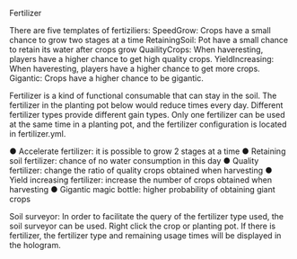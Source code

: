Fertilizer

There are five templates of fertiziliers: 
SpeedGrow: Crops have a small chance to grow two stages at a time
RetainingSoil: Pot have a small chance to retain its water after crops grow
QuailityCrops: When haveresting, players have a higher chance to get high quality crops.
YieldIncreasing: When haveresting, players have a higher chance to get more crops.
Gigantic: Crops have a higher chance to be gigantic.



Fertilizer is a kind of functional consumable that can stay in the soil. The fertilizer in the planting pot below would reduce times every day. Different fertilizer types provide different gain types. Only one fertilizer can be used at the same time in a planting pot, and the fertilizer configuration is located in fertilizer.yml.

● Accelerate fertilizer: it is possible to grow 2 stages at a time
● Retaining soil fertilizer: chance of no water consumption in this day
● Quality fertilizer: change the ratio of quality crops obtained when harvesting
● Yield increasing fertilizer: increase the number of crops obtained when harvesting
● Gigantic magic bottle: higher probability of obtaining giant crops



Soil surveyor:
In order to facilitate the query of the fertilizer type used, the soil surveyor can be used. Right click the crop or planting pot. If there is fertilizer, the fertilizer type and remaining usage times will be displayed in the hologram.
